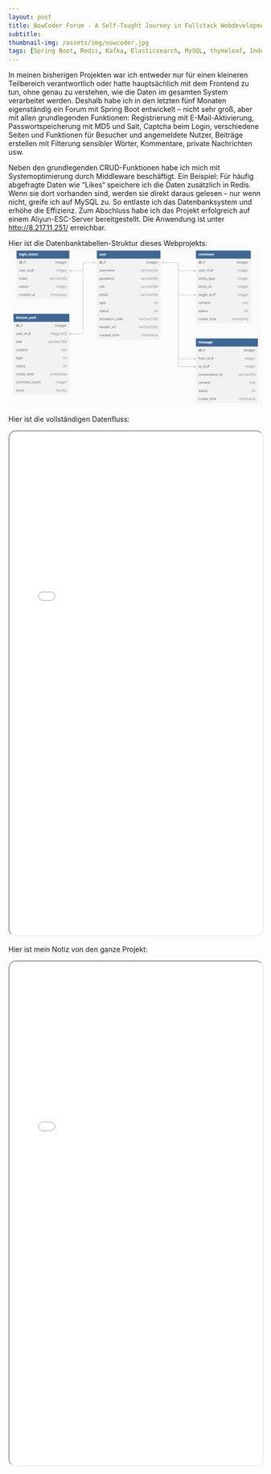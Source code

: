 ```yaml
---
layout: post
title: NowCoder Forum - A Self-Taught Journey in Fullstack Webdevelopment
subtitle: 
thumbnail-img: /assets/img/nowcoder.jpg
tags: [Spring Boot, Redis, Kafka, Elasticsearch, MySQL, thymeleaf, Independent Developer, fullstack, Webdevelopment]
---
```


In meinen bisherigen Projekten war ich entweder nur für einen kleineren Teilbereich verantwortlich oder hatte hauptsächlich mit dem Frontend zu tun, ohne genau zu verstehen, wie die Daten im gesamten System verarbeitet werden. Deshalb habe ich in den letzten fünf Monaten eigenständig ein Forum mit Spring Boot entwickelt – nicht sehr groß, aber mit allen grundlegenden Funktionen: Registrierung mit E-Mail-Aktivierung, Passwortspeicherung mit MD5 und Salt, Captcha beim Login, verschiedene Seiten und Funktionen für Besucher und angemeldete Nutzer, Beiträge erstellen mit Filterung sensibler Wörter, Kommentare, private Nachrichten usw.

Neben den grundlegenden CRUD-Funktionen habe ich mich mit Systemoptimierung durch Middleware beschäftigt. Ein Beispiel: Für häufig abgefragte Daten wie “Likes“ speichere ich die Daten zusätzlich in Redis. Wenn sie dort vorhanden sind, werden sie direkt daraus gelesen – nur wenn nicht, greife ich auf MySQL zu. So entlaste ich das Datenbanksystem und erhöhe die Effizienz. Zum Abschluss habe ich das Projekt erfolgreich auf einem Aliyun-ESC-Server bereitgestellt. Die Anwendung ist unter http://8.217.11.251/ erreichbar. 

Hier ist die Datenbanktabellen-Struktur dieses Webprojekts:
![Tables in MySQL Databse](/assets/img/db.jpg)

Hier ist die vollständigen Datenfluss:  
<iframe 
  src="/assets/pdf/nowcoder-Datenfluss.pdf" 
  width="100%" 
  height="1000px" 
  style="border-radius: 15px;">
</iframe>

Hier ist mein Notiz von den ganze Projekt:
<iframe 
  src="/assets/pdf/nowcoder-Note2.0.pdf" 
  width="100%" 
  height="1000px" 
  style="border-radius: 15px;">
</iframe>
